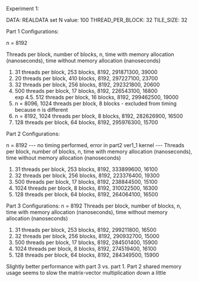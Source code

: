 Experiment 1:

DATA: REALDATA set
N value: 100
THREAD_PER_BLOCK: 32
TILE_SIZE: 32


Part 1 Configurations:

n = 8192

Threads per block, number of blocks, n, time with memory allocation (nanoseconds), time without memory allocation (nanoseconds)
1. 31 threads per block, 253 blocks, 8192, 291871300, 39000
2. 20 threads per block, 410 blocks, 8192, 297227100, 23700
3. 32 threads per block, 256 blocks, 8192, 292321800, 20600
4. 500 threads per block, 17 blocks, 8192, 226543100, 16800 <br />
exp 4.5. 512 threads per block, 16 blocks, 8192, 299462500, 19000
5. n = 8096, 1024 threads per block, 8 blocks - excluded from timing because n is different  
6. n = 8192, 1024 threads per block, 8 blocks, 8192, 282626900, 16500
7. 128 threads per block, 64 blocks, 8192, 295976300, 15700


Part 2 Configurations:

n = 8192
--- no timing performed, error in part2 ver1_1 kernel ---
Threads per block, number of blocks, n, time with memory allocation (nanoseconds), time without memory allocation (nanoseconds)
1. 31 threads per block, 253 blocks, 8192, 333899600, 16100
2. 32 threads per block, 256 blocks, 8192, 223376400, 19300
3. 500 threads per block, 17 blocks, 8192, 238844500, 15100
4. 1024 threads per block, 8 blocks, 8192, 310022500, 16300
5. 128 threads per block, 64 blocks, 8192, 264064100, 16500


Part 3 Configurations:
n = 8192
Threads per block, number of blocks, n, time with memory allocation (nanoseconds), time without memory allocation (nanoseconds)
1. 31 threads per block, 253 blocks, 8192, 299211800, 16500
2. 32 threads per block, 256 blocks, 8192, 290932700, 15000
3. 500 threads per block, 17 blocks, 8192, 284501400, 15900
4. 1024 threads per block, 8 blocks, 8192, 274519400, 16100
5. 128 threads per block, 64 blocks, 8192, 284349500, 15900

Slightly better performance with part 3 vs. part 1. Part 2 shared memory usage seems to slow the matrix-vector multiplication down a little 
